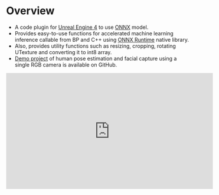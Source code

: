 # Overview

- A code plugin for [Unreal Engine 4](https://www.unrealengine.com/) to use [ONNX](https://onnx.ai/) model.
- Provides easy-to-use functions for accelerated machine learning inference callable from BP and C++ using [ONNX Runtime](https://onnxruntime.ai/) native library.
- Also, provides utility functions such as resizing, cropping, rotating UTexture and converting it to int8 array.
- [Demo project](./demo-project-overview) of human pose estimation and facial capture using a single RGB camera is available on GitHub.  

<iframe width="560" height="315" src="https://www.youtube.com/embed/6mTJ3ZceVrs" title="YouTube video player" frameborder="0" allow="accelerometer; autoplay; clipboard-write; encrypted-media; gyroscope; picture-in-picture" allowfullscreen></iframe>